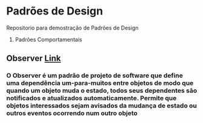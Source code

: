 # Padrões de Design
Repositorio para demostração de Padrões de Design

1. Padrões Comportamentais
 ## Observer [Link](https://github.com/Geovanni99/designPatterns/tree/main/Observer)

### O Observer é um padrão de projeto de software que define uma dependência um-para-muitos entre objetos de modo que quando um objeto muda o estado, todos seus dependentes são notificados e atualizados automaticamente. Permite que objetos interessados sejam avisados da mudança de estado ou outros eventos ocorrendo num outro objeto

  ##
